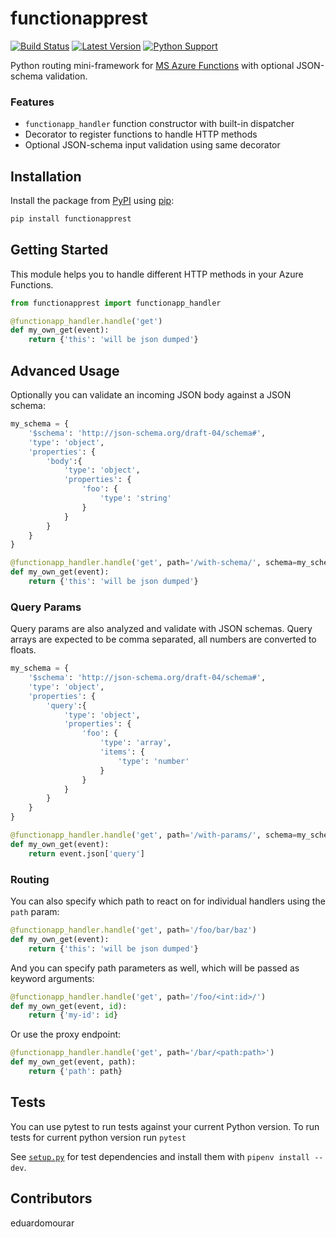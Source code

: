 # functionapprest

[![Build Status](http://travis-ci.org/trustpilot/python-functionapprest.svg?branch=master)](https://travis-ci.org/trustpilot/python-functionapprest)  [![Latest Version](https://img.shields.io/pypi/v/functionapprest.svg)](https://pypi.python.org/pypi/functionapprest) [![Python Support](https://img.shields.io/pypi/pyversions/functionapprest.svg)](https://pypi.python.org/pypi/functionapprest)

Python routing mini-framework for [MS Azure Functions](https://azure.microsoft.com/en-us/services/functions/) with optional JSON-schema validation.

### Features

* `functionapp_handler` function constructor with built-in dispatcher
* Decorator to register functions to handle HTTP methods
* Optional JSON-schema input validation using same decorator

## Installation

Install the package from [PyPI](http://pypi.python.org/pypi/) using [pip](https://pip.pypa.io/):

```bash
pip install functionapprest
```

## Getting Started

This module helps you to handle different HTTP methods in your Azure Functions.

```python
from functionapprest import functionapp_handler

@functionapp_handler.handle('get')
def my_own_get(event):
    return {'this': 'will be json dumped'}
```

## Advanced Usage

Optionally you can validate an incoming JSON body against a JSON schema:

```python
my_schema = {
    '$schema': 'http://json-schema.org/draft-04/schema#',
    'type': 'object',
    'properties': {
        'body':{
            'type': 'object',
            'properties': {
                'foo': {
                    'type': 'string'
                }
            }
        }
    }
}

@functionapp_handler.handle('get', path='/with-schema/', schema=my_schema)
def my_own_get(event):
    return {'this': 'will be json dumped'}
```

### Query Params

Query params are also analyzed and validate with JSON schemas.
Query arrays are expected to be comma separated, all numbers are converted to floats.

```python
my_schema = {
    '$schema': 'http://json-schema.org/draft-04/schema#',
    'type': 'object',
    'properties': {
        'query':{
            'type': 'object',
            'properties': {
                'foo': {
                    'type': 'array',
                    'items': {
                        'type': 'number'
                    }
                }
            }
        }
    }
}

@functionapp_handler.handle('get', path='/with-params/', schema=my_schema)
def my_own_get(event):
    return event.json['query']

```

### Routing

You can also specify which path to react on for individual handlers using the `path` param:

```python
@functionapp_handler.handle('get', path='/foo/bar/baz')
def my_own_get(event):
    return {'this': 'will be json dumped'}
```

And you can specify path parameters as well, which will be passed as keyword arguments:

```python
@functionapp_handler.handle('get', path='/foo/<int:id>/')
def my_own_get(event, id):
    return {'my-id': id}
```

Or use the proxy endpoint:
```python
@functionapp_handler.handle('get', path='/bar/<path:path>')
def my_own_get(event, path):
    return {'path': path}
```


## Tests

You can use pytest to run tests against your current Python version. To run tests for current python version run `pytest`


See [`setup.py`](setup.py) for test dependencies and install them with `pipenv install --dev`.

## Contributors
eduardomourar
